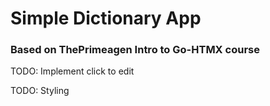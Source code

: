 # Simple Dictionary App 

### Based on ThePrimeagen Intro to Go-HTMX course

TODO: Implement click to edit

TODO: Styling
